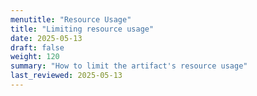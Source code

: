 ```yaml
---
menutitle: "Resource Usage"
title: "Limiting resource usage"
date: 2025-05-13
draft: false
weight: 120
summary: "How to limit the artifact's resource usage"
last_reviewed: 2025-05-13
---
```

